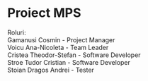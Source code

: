 # Proiect MPS

Roluri: <br/>
Gamanusi Cosmin - Project Manager <br/>
Voicu Ana-Nicoleta - Team Leader <br/>
Cristea Theodor-Stefan - Software Developer <br/>
Stroe Tudor Cristian - Software Developer <br/>
Stoian Dragos Andrei - Tester <br/>
